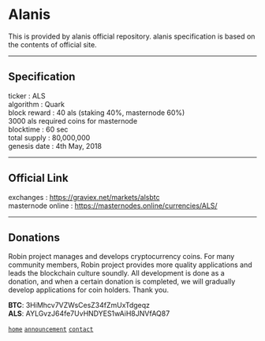 # Alanis
  
This is provided by alanis official repository. alanis specification is based on the contents of official site.
  
***
## Specification  
  
ticker : ALS  
algorithm	: Quark  
block reward : 40 als (staking 40%, masternode 60%)  
3000 als required coins for masternode  
blocktime : 60 sec  
total supply : 80,000,000  
genesis date	: 4th May, 2018  
  
***
## Official Link  
  
exchanges : https://graviex.net/markets/alsbtc  
masternode online : https://masternodes.online/currencies/ALS/  
  
***
## Donations 
  
Robin project manages and develops cryptocurrency coins. For many community members, Robin project provides more quality applications and leads the blockchain culture soundly. All development is done as a donation, and when a certain donation is completed, we will gradually develop applications for coin holders. Thank you.  
  
**BTC**: 3HiMhcv7VZWsCesZ34fZmUxTdgeqz    
**ALS**: AYLGvzJ64fe7UvHNDYES1wAiH8JNVfAQ87  
  
[`home`](https://github.com/robinadaptor)  [`announcement`](https://github.com/robinadaptor/announcement)  [`contact`](https://github.com/robinadaptor/POS-helper)